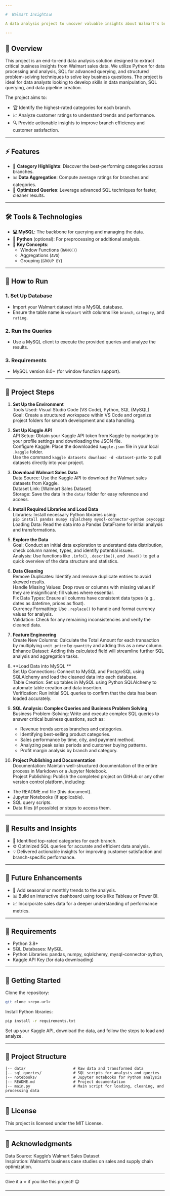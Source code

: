 ```yaml
---

#  Walmart Insights📊   

A data analysis project to uncover valuable insights about Walmart's branch-wise and category-specific performance! 🛒✨

---
```


## 🚀 **Overview**  

This project is an end-to-end data analysis solution designed to extract critical business insights from Walmart sales data. We utilize Python for data processing and analysis, SQL for advanced querying, and structured problem-solving techniques to solve key business questions. The project is ideal for data analysts looking to develop skills in data manipulation, SQL querying, and data pipeline creation.

The project aims to:  
- 🏆 Identify the highest-rated categories for each branch.  
- 📈 Analyze customer ratings to understand trends and performance.  
- 🔍 Provide actionable insights to improve branch efficiency and customer satisfaction.  

---

## ⚡ **Features**  

- 🌟 **Category Highlights**: Discover the best-performing categories across branches.  
- 📊 **Data Aggregation**: Compute average ratings for branches and categories.  
- 🚀 **Optimized Queries**: Leverage advanced SQL techniques for faster, cleaner results.  

---

## 🛠️ **Tools & Technologies**  

- **💻 MySQL**: The backbone for querying and managing the data.  
- **🐍 Python** (optional): For preprocessing or additional analysis.  
- **🔧 Key Concepts**:  
  - Window Functions (`RANK()`)  
  - Aggregations (`AVG`)  
  - Grouping (`GROUP BY`)  

---

## 🏃 **How to Run**  

### 1. **Set Up Database**  
   - Import your Walmart dataset into a MySQL database.  
   - Ensure the table name is `walmart` with columns like `branch`, `category`, and `rating`.  

### 2. **Run the Queries**  
   - Use a MySQL client to execute the provided queries and analyze the results.  

### 3. **Requirements**  
   - MySQL version 8.0+ (for window function support).  

---

## 🌟 **Project Steps**  

1. **Set Up the Environment**  
   Tools Used: Visual Studio Code (VS Code), Python, SQL (MySQL)  
   Goal: Create a structured workspace within VS Code and organize project folders for smooth development and data handling.

2. **Set Up Kaggle API**  
   API Setup: Obtain your Kaggle API token from Kaggle by navigating to your profile settings and downloading the JSON file.  
   Configure Kaggle: Place the downloaded `kaggle.json` file in your local `.kaggle` folder.  
   Use the command `kaggle datasets download -d <dataset-path>` to pull datasets directly into your project.

3. **Download Walmart Sales Data**  
   Data Source: Use the Kaggle API to download the Walmart sales datasets from Kaggle.  
   Dataset Link: [Walmart Sales Dataset]  
   Storage: Save the data in the `data/` folder for easy reference and access.

4. **Install Required Libraries and Load Data**  
   Libraries: Install necessary Python libraries using:  
   `pip install pandas numpy sqlalchemy mysql-connector-python psycopg2`  
   Loading Data: Read the data into a Pandas DataFrame for initial analysis and transformations.

5. **Explore the Data**  
   Goal: Conduct an initial data exploration to understand data distribution, check column names, types, and identify potential issues.  
   Analysis: Use functions like `.info()`, `.describe()`, and `.head()` to get a quick overview of the data structure and statistics.

6. **Data Cleaning**  
   Remove Duplicates: Identify and remove duplicate entries to avoid skewed results.  
   Handle Missing Values: Drop rows or columns with missing values if they are insignificant; fill values where essential.  
   Fix Data Types: Ensure all columns have consistent data types (e.g., dates as datetime, prices as float).  
   Currency Formatting: Use `.replace()` to handle and format currency values for analysis.  
   Validation: Check for any remaining inconsistencies and verify the cleaned data.

7. **Feature Engineering**  
   Create New Columns: Calculate the Total Amount for each transaction by multiplying `unit_price` by `quantity` and adding this as a new column.  
   Enhance Dataset: Adding this calculated field will streamline further SQL analysis and aggregation tasks.

8. **Load Data into MySQL **  
   Set Up Connections: Connect to MySQL and PostgreSQL using SQLAlchemy and load the cleaned data into each database.  
   Table Creation: Set up tables in  MySQL using Python SQLAlchemy to automate table creation and data insertion.  
   Verification: Run initial SQL queries to confirm that the data has been loaded accurately.

9. **SQL Analysis: Complex Queries and Business Problem Solving**  
   Business Problem-Solving: Write and execute complex SQL queries to answer critical business questions, such as:  
   - Revenue trends across branches and categories.  
   - Identifying best-selling product categories.  
   - Sales performance by time, city, and payment method.  
   - Analyzing peak sales periods and customer buying patterns.  
   - Profit margin analysis by branch and category.

10. **Project Publishing and Documentation**  
   Documentation: Maintain well-structured documentation of the entire process in Markdown or a Jupyter Notebook.  
   Project Publishing: Publish the completed project on GitHub or any other version control platform, including:  
   - The README.md file (this document).  
   - Jupyter Notebooks (if applicable).  
   - SQL query scripts.  
   - Data files (if possible) or steps to access them.

---

## 🌈 **Results and Insights**  

- 🏅 Identified top-rated categories for each branch.  
- ⚙️ Optimized SQL queries for accurate and efficient data analysis.  
- 💡 Delivered actionable insights for improving customer satisfaction and branch-specific performance.  

---

## 🌟 **Future Enhancements**  

- 📅 Add seasonal or monthly trends to the analysis.  
- 📊 Build an interactive dashboard using tools like Tableau or Power BI.  
- 📈 Incorporate sales data for a deeper understanding of performance metrics.  

---

## 📌 **Requirements**  
- Python 3.8+  
- SQL Databases: MySQL  
- Python Libraries: pandas, numpy, sqlalchemy, mysql-connector-python,  
- Kaggle API Key (for data downloading)

---

## 🏁 **Getting Started**  

Clone the repository:  
```bash
git clone <repo-url>
```

Install Python libraries:  
```bash
pip install -r requirements.txt
```

Set up your Kaggle API, download the data, and follow the steps to load and analyze.

---

## 📂 **Project Structure**  
```
|-- data/                     # Raw data and transformed data  
|-- sql_queries/              # SQL scripts for analysis and queries  
|-- notebooks/                # Jupyter notebooks for Python analysis  
|-- README.md                 # Project documentation  
|-- main.py                   # Main script for loading, cleaning, and processing data
```

---

## 🎉 **License**  
This project is licensed under the MIT License.

---

## 🏅 **Acknowledgments**  
Data Source: Kaggle’s Walmart Sales Dataset  
Inspiration: Walmart’s business case studies on sales and supply chain optimization.

---

Give it a ⭐ if you like this project! 😊

---

